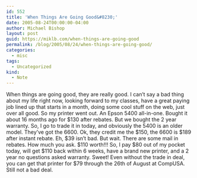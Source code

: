 ```yaml
---
id: 552
title: 'When Things Are Going Good&#8230;'
date: 2005-08-24T00:00:00-04:00
author: Michael Bishop
layout: post
guid: https://miklb.com/when-things-are-going-good
permalink: /blog/2005/08/24/when-things-are-going-good/
categories:
  - misc
tags:
  - Uncategorized
kind:
  - Note
---
```

<p>When things are going good, they are really good.  I can’t say a bad thing about my life right now, looking forward to my classes, have a great paying job lined up that starts in a month, doing some cool stuff on the web, just over all good.  So my printer went out.  An Epson 5400 all-in-one.  Bought it about 16 months ago for $130 after rebates.  But we bought the 2 year warranty.  So, I go to trade it in today, and obviously the 5400 is an older model.  They’ve got the 6600.  Ok, they credit me the $150, the 6600 is $189 after instant rebate.  Eh, $39 isn’t bad.  But wait.  There are some mail in rebates.  How much you ask.  $110 worth!!!  So, I pay $80 out of my pocket today, will get $110 back within 6 weeks, have a brand new printer, and a 2 year no questions asked warranty.  Sweet!
Even without the trade in deal, you can get that printer for $79 through the 26th of August at CompUSA.  Still not a bad deal.</p>